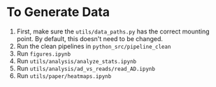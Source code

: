 # To Generate Data
1. First, make sure the `utils/data_paths.py` has the correct mounting point. By default, this doesn't need to be changed.  
2. Run the clean pipelines in `python_src/pipeline_clean`
3. Run `figures.ipynb`
4. Run `utils/analysis/analyze_stats.ipynb`
5. Run `utils/analysis/ad_vs_reads/read_AD.ipynb`
6. Run `utils/paper/heatmaps.ipynb`